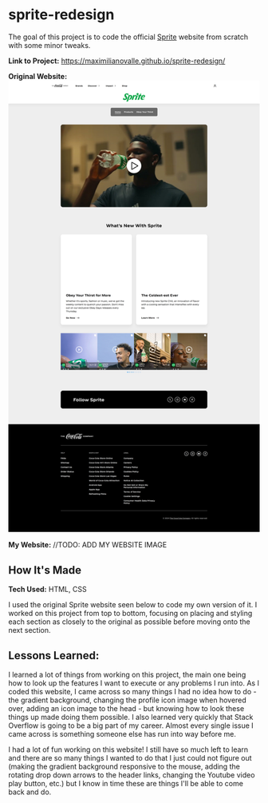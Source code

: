 # sprite-redesign
The goal of this project is to code the official [Sprite](https://www.coca-cola.com/us/en/brands/sprite) website from scratch with some minor tweaks.

**Link to Project:** https://maximilianovalle.github.io/sprite-redesign/

**Original Website:**
![Sprite website home page](references/og-website.png)

**My Website:** //TODO: ADD MY WEBSITE IMAGE

## How It's Made

**Tech Used:** HTML, CSS

I used the original Sprite website seen below to code my own version of it. I worked on this project from top to bottom, focusing on placing and styling each section as closely to the original as possible before moving onto the next section.

## Lessons Learned:

I learned a lot of things from working on this project, the main one being how to look up the features I want to execute or any problems I run into. As I coded this website, I came across so many things I had no idea how to do - the gradient background, changing the profile icon image when hovered over, adding an icon image to the head - but knowing how to look these things up made doing them possible. I also learned very quickly that Stack Overflow is going to be a big part of my career. Almost every single issue I came across is something someone else has run into way before me.

I had a lot of fun working on this website! I still have so much left to learn and there are so many things I wanted to do that I just could not figure out (making the gradient background responsive to the mouse, adding the rotating drop down arrows to the header links, changing the Youtube video play button, etc.) but I know in time these are things I'll be able to come back and do.